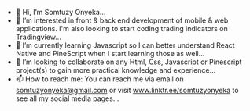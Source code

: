 - 👋 Hi, I’m Somtuzy Onyeka...
- 👀 I’m interested in front & back end development of mobile & web applications. I'm also looking to start coding trading indicators on Tradingview...
- 🌱 I’m currently learning Javascript so I can better understand React Native and PineScript when I start learning those as well...
- 💞️ I’m looking to collaborate on any Html, Css, Javascript or Pinescript project(s) to gain more practical knowledge and experience...
- 📫 How to reach me: You can reach me via email on somtuzyonyeka@gmail.com or visit www.linktr.ee/somtuzyonyeka to see all my social media pages...

<!---
Somtuzy/Somtuzy is a ✨ special ✨ repository because its `README.md` (this file) appears on your GitHub profile.
You can click the Preview link to take a look at your changes.
--->
